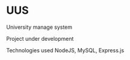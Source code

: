 # UUS
University manage system

Project under development

Technologies used NodeJS, MySQL, Express.js 
